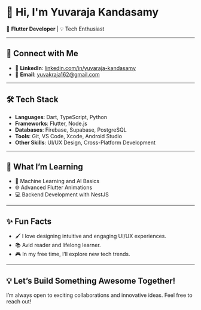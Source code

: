 # 👋 Hi, I'm Yuvaraja Kandasamy 

🌟 **Flutter Developer** | 💡 Tech Enthusiast 

---

## 🔗 Connect with Me  
- 💼 **LinkedIn**: [linkedin.com/in/yuvaraja-kandasamy](https://www.linkedin.com/in/yuvaraja-kandasamy)  
- 📧 **Email**: [yuvakraja162@gmail.com](mailto:yuvakraja162@gmail.com)  

---

## 🛠️ Tech Stack  
- **Languages**: Dart, TypeScript, Python  
- **Frameworks**: Flutter, Node.js  
- **Databases**: Firebase, Supabase, PostgreSQL  
- **Tools**: Git, VS Code, Xcode, Android Studio  
- **Other Skills**: UI/UX Design, Cross-Platform Development  

---

## 🌱 What I’m Learning  
- 🤖 Machine Learning and AI Basics  
- 🌐 Advanced Flutter Animations  
- 💻 Backend Development with NestJS  

---

## ✨ Fun Facts  
- 🖌️ I love designing intuitive and engaging UI/UX experiences.  
- 📚 Avid reader and lifelong learner.  
- 🎮 In my free time, I’ll explore new tech trends.  

---

## 💡 Let’s Build Something Awesome Together!  
I’m always open to exciting collaborations and innovative ideas. Feel free to reach out!  
